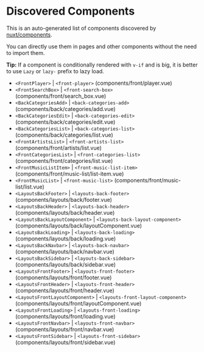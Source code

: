 # Discovered Components

This is an auto-generated list of components discovered by [nuxt/components](https://github.com/nuxt/components).

You can directly use them in pages and other components without the need to import them.

**Tip:** If a component is conditionally rendered with `v-if` and is big, it is better to use `Lazy` or `lazy-` prefix to lazy load.

- `<FrontPlayer>` | `<front-player>` (components/front/player.vue)
- `<FrontSearchBox>` | `<front-search-box>` (components/front/search_box.vue)
- `<BackCategoriesAdd>` | `<back-categories-add>` (components/back/categories/add.vue)
- `<BackCategoriesEdit>` | `<back-categories-edit>` (components/back/categories/edit.vue)
- `<BackCategoriesList>` | `<back-categories-list>` (components/back/categories/list.vue)
- `<FrontArtistsList>` | `<front-artists-list>` (components/front/artists/list.vue)
- `<FrontCategoriesList>` | `<front-categories-list>` (components/front/categories/list.vue)
- `<FrontMusicListItem>` | `<front-music-list-item>` (components/front/music-list/list-item.vue)
- `<FrontMusicList>` | `<front-music-list>` (components/front/music-list/list.vue)
- `<LayoutsBackFooter>` | `<layouts-back-footer>` (components/layouts/back/footer.vue)
- `<LayoutsBackHeader>` | `<layouts-back-header>` (components/layouts/back/header.vue)
- `<LayoutsBackLayoutComponent>` | `<layouts-back-layout-component>` (components/layouts/back/layoutComponent.vue)
- `<LayoutsBackLoading>` | `<layouts-back-loading>` (components/layouts/back/loading.vue)
- `<LayoutsBackNavbar>` | `<layouts-back-navbar>` (components/layouts/back/navbar.vue)
- `<LayoutsBackSidebar>` | `<layouts-back-sidebar>` (components/layouts/back/sidebar.vue)
- `<LayoutsFrontFooter>` | `<layouts-front-footer>` (components/layouts/front/footer.vue)
- `<LayoutsFrontHeader>` | `<layouts-front-header>` (components/layouts/front/header.vue)
- `<LayoutsFrontLayoutComponent>` | `<layouts-front-layout-component>` (components/layouts/front/layoutComponent.vue)
- `<LayoutsFrontLoading>` | `<layouts-front-loading>` (components/layouts/front/loading.vue)
- `<LayoutsFrontNavbar>` | `<layouts-front-navbar>` (components/layouts/front/navbar.vue)
- `<LayoutsFrontSidebar>` | `<layouts-front-sidebar>` (components/layouts/front/sidebar.vue)
